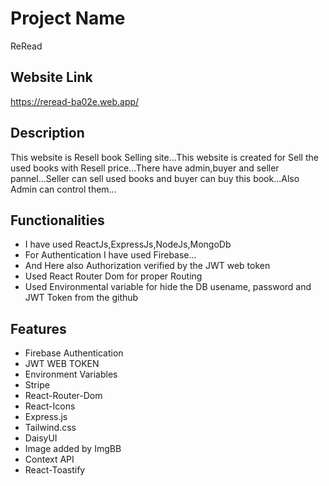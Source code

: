 
# Project Name

ReRead

## Website Link
https://reread-ba02e.web.app/


## Description
This website is Resell book Selling site...This website is created for Sell the used books with Resell price...There have admin,buyer and seller pannel...Seller can sell used books and buyer can buy this book...Also Admin can control them...
## Functionalities

- I have used ReactJs,ExpressJs,NodeJs,MongoDb
- For Authentication I have used Firebase...
- And Here also Authorization verified by the JWT web token
- Used React Router Dom for proper Routing
- Used Environmental variable for hide the DB usename, password and JWT Token from the github
 


## Features
- Firebase Authentication
- JWT WEB TOKEN
- Environment Variables
- Stripe
- React-Router-Dom
- React-Icons
- Express.js
- Tailwind.css
- DaisyUI
- Image added by ImgBB
- Context API
- React-Toastify
